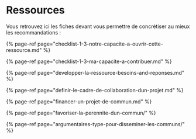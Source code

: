 # Ressources

Vous retrouvez ici les fiches devant vous permettre de concrétiser au mieux les recommandations :

{% page-ref page="checklist-1-3-notre-capacite-a-ouvrir-cette-ressource.md" %}

{% page-ref page="checklist-1-3-ma-capacite-a-contribuer.md" %}

{% page-ref page="developper-la-ressource-besoins-and-reponses.md" %}

{% page-ref page="definir-le-cadre-de-collaboration-dun-projet.md" %}

{% page-ref page="financer-un-projet-de-commun.md" %}

{% page-ref page="favoriser-la-perennite-dun-commun/" %}

{% page-ref page="argumentaires-type-pour-disseminer-les-communs/" %}



